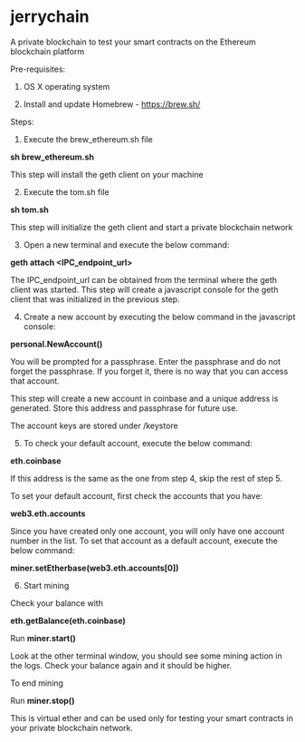 # jerrychain
A private blockchain to test your smart contracts on the Ethereum blockchain platform

Pre-requisites:

1) OS X operating system

2) Install and update Homebrew - https://brew.sh/

Steps:

1) Execute the brew_ethereum.sh file

**sh brew_ethereum.sh**

This step will install the geth client on your machine

2) Execute the tom.sh file

**sh tom.sh**

This step will initialize the geth client and start a private blockchain network

3) Open a new terminal and execute the below command:

**geth attach <IPC_endpoint_url>**

The IPC_endpoint_url can be obtained from the terminal where the geth client was started. This step will create a javascript console for the geth client that was initialized in the previous step.

4) Create a new account by executing the below command in the javascript console:

**personal.NewAccount()**

You will be prompted for a passphrase. Enter the passphrase and do not forget the passphrase. If you forget it, there is no way that you can access that account. 

This step will create a new account in coinbase and a unique address is generated. Store this address and passphrase for future use.

The account keys are stored under <DATADIR>/keystore

5) To check your default account, execute the below command:

**eth.coinbase**

If this address is the same as the one from step 4, skip the rest of step 5.

To set your default account, first check the accounts that you have:

**web3.eth.accounts**

Since you have created only one account, you will only have one account number in the list. To set that account as a default account, execute the below command:

**miner.setEtherbase(web3.eth.accounts[0])**

6) Start mining

Check your balance with 

**eth.getBalance(eth.coinbase)**

Run  **miner.start()**

Look at the other terminal window, you should see some mining action in the logs. Check your balance again and it should be higher.

To end mining 

Run   **miner.stop()**

This is virtual ether and can be used only for testing your smart contracts in your private blockchain network.


